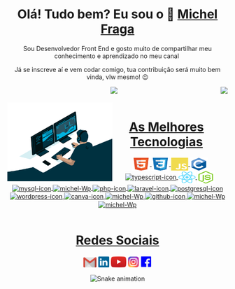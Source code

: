 <div>
  
  <h1 align="center">
    Olá! Tudo bem? Eu sou o 👋
    <a href="https://www.linkedin.com/in/michel-fraga-a9932b1a1//"> Michel Fraga</a>
  </h1>
  
  <p align="center">
    Sou Desenvolvedor Front End e gosto muito de compartilhar meu conhecimento e aprendizado no meu canal
    <a href="" target="_blank">
      <img
           width="10%" 
           align="center" 
           valign="middle" 
           src="" 
           target="_blank" 
      />
    </a>  
  </p>
  
  <p align="center">
    Já se inscreve aí e vem codar comigo, tua contribuição será muito bem vinda, vlw mesmo! 😉️
  </p>
  
</div>

<div align="center">
  <a href="https://github.com/MichelFraga156">
  <img  height="142em" src="https://github-readme-stats.vercel.app/api?username=MichelFraga156&show_icons=true&theme=great-gatsby&include_all_commits=true&count_private=true"/>
  <img align="right" height="142em" src="https://github-readme-stats.vercel.app/api/top-langs/?username=MichelFraga156&layout=compact&langs_count=16&theme=great-gatsby"/>
</div>

<div  align="center"> 
  <div style="display: inline_block"><br>
    <img align="left" height="180em" alt="coding-time" src="imagens/code.gif">
    <h1 align="center"> As Melhores Tecnologias </h1>
    <img align="center" height="30" width="40" alt="html-icon" src="https://raw.githubusercontent.com/devicons/devicon/master/icons/html5/html5-original.svg"/>
    <img align="center" height="30" width="40" alt="css-icon" src="https://raw.githubusercontent.com/devicons/devicon/master/icons/css3/css3-original.svg"/>
    <img align="center" height="30" width="40" alt="js-icon"  src="https://raw.githubusercontent.com/devicons/devicon/master/icons/javascript/javascript-plain.svg"/>
    <img align="center" height="30" width="40" alt="c-icon" src="https://raw.githubusercontent.com/devicons/devicon/master/icons/c/c-original.svg"/>
    <img align="center" height="30" width="40" alt="typescript-icon" src="https://cdn.jsdelivr.net/gh/devicons/devicon/icons/typescript/typescript-original.svg"/>
    <img align="center" height="30" width="40" alt="react-icon" src="https://raw.githubusercontent.com/devicons/devicon/master/icons/react/react-original.svg"/>
    <img align="center" height="30" width="40" alt="nodejs-icon" src="https://raw.githubusercontent.com/devicons/devicon/master/icons/nodejs/nodejs-original.svg"/>
    <img align="center" height="30" width="40" alt="mysql-icon" src="https://cdn.jsdelivr.net/gh/devicons/devicon/icons/mysql/mysql-original-wordmark.svg"/>
    <img align="center" alt="michel-Wp" height="30" width="40" src="https://cdn.jsdelivr.net/gh/devicons/devicon/icons/python/python-original.svg"/>
    <img align="center" height="30" width="40" alt="php-icon" src="https://cdn.jsdelivr.net/gh/devicons/devicon/icons/php/php-original.svg"/>
    <img align="center" height="30" width="40" alt="laravel-icon" src="https://cdn.jsdelivr.net/gh/devicons/devicon/icons/laravel/laravel-plain.svg"/>
    <img align="center" height="30" width="40" alt="postgresql-icon" src="https://cdn.jsdelivr.net/gh/devicons/devicon/icons/postgresql/postgresql-original.svg"/>
    <img align="center" height="30" width="40" alt="wordpress-icon" src="https://cdn.jsdelivr.net/gh/devicons/devicon/icons/wordpress/wordpress-original.svg"/>
    <img align="center" height="30" width="40" alt="canva-icon" src="https://cdn.jsdelivr.net/gh/devicons/devicon/icons/canva/canva-original.svg"/>
    <img align="center" alt="michel-Wp" height="30" width="40" src="https://cdn.jsdelivr.net/gh/devicons/devicon/icons/git/git-original.svg"/>
    <img align="center" height="30" width="40" alt="github-icon" src="https://cdn.jsdelivr.net/gh/devicons/devicon/icons/github/github-original.svg"/>
    <img align="center" alt="michel-Wp" height="30" width="40" src="https://cdn.jsdelivr.net/gh/devicons/devicon/icons/linux/linux-original.svg"/>
    <img align="center" alt="michel-Wp" height="30" width="40" src="https://cdn.jsdelivr.net/gh/devicons/devicon/icons/vscode/vscode-original.svg"/>
 </div>
 <br>
 <div>
    <h1 align="center"> Redes Sociais </h1>
 <a href = "shell.fb@outlook.com"target="_blank"></a> 
      <img width="30" src="imagens/gmail.svg">
    </a>
    <a href = "https://www.linkedin.com/in/michel-fraga-a9932b1a1/"target="_blank"></a> 
      <img width="25" src="imagens/linkedin.svg">
    </a>
    <a href = "https://www.youtube.com/channel/UCwApBhpQmp_vczeYhlLPPNw"target="_blank"></a> 
      <img width="35" src="imagens/youtube.svg">
    </a>
    <a href = "https://www.instagram.com/devparadev/"target="_blank"></a> 
      <img width="25" src="imagens/instagram.png">
    </a>
    <a href = "https://web.facebook.com/profile.php?id=100089485056297"target="_blank"></a> 
      <img width="25" src="imagens/facebook.png">
    </a>
</div>

<div align="center">

  ![Snake animation](https://github.com/MichelFraga156/MichelFraga156/new/main?readme=1)
  
</div>
   
